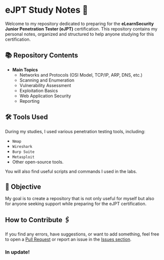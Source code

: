 # eJPT Study Notes 📘

Welcome to my repository dedicated to preparing for the **eLearnSecurity Junior Penetration Tester (eJPT)** certification. This repository contains my personal notes, organized and structured to help anyone studying for this certification.

## 📚 Repository Contents

- **Main Topics**  
  - Networks and Protocols (OSI Model, TCP/IP, ARP, DNS, etc.)  
  - Scanning and Enumeration  
  - Vulnerability Assessment  
  - Exploitation Basics  
  - Web Application Security  
  - Reporting  

## 🛠️ Tools Used

During my studies, I used various penetration testing tools, including:  
- `Nmap`  
- `Wireshark`  
- `Burp Suite`  
- `Metasploit`  
- Other open-source tools.  

You will also find useful scripts and commands I used in the labs.  

## 🚀 Objective

My goal is to create a repository that is not only useful for myself but also for anyone seeking support while preparing for the eJPT certification.  

## How to Contribute 🖇️

If you find any errors, have suggestions, or want to add something, feel free to open a [Pull Request](https://github.com/ggrit/eJPT/pulls) or report an issue in the [Issues section](https://github.com/ggrit/eJPT/issues).  

### In update!
